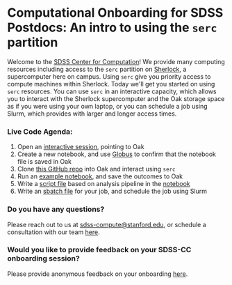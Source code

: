# Computational Onboarding for SDSS Postdocs: An intro to using the `serc` partition

Welcome to the [SDSS Center for Computation](https://sdss-compute.stanford.edu/)! We provide many computing resources including access to the `serc` partition on [Sherlock](https://www.sherlock.stanford.edu/), a supercomputer here on campus. Using `serc` give you priority access to compute machines within Sherlock. Today we'll get you started on using `serc` resources. You can use `serc` in an interactive capacity, which allows you to interact with the Sherlock supercomputer and the Oak storage space as if you were using your own laptop, or you can schedule a job using Slurm, which provides with larger and longer access times. 

### Live Code Agenda:
1. Open an [interactive session](https://ondemand.sherlock.stanford.edu/pun/sys/dashboard/batch_connect/sessions), pointing to Oak
2. Create a new notebook, and use [Globus](https://www.globus.org/) to confirm that the notebook file is saved in Oak
3. Clone [this GitHub repo](https://github.com/stanford-sdss/postdoc_onboarding) into Oak and interact using `serc`
4. Run an [example notebook](https://github.com/stanford-sdss/postdoc_onboarding/blob/main/notebooks/introduction_to_interactive_serc.ipynb), and save the outcomes to Oak
5. Write a [script file](https://github.com/stanford-sdss/postdoc_onboarding/blob/main/python_scripts/resnet18_pipeline.py) based on analysis pipeline in the [notebook](https://github.com/stanford-sdss/postdoc_onboarding/blob/main/notebooks/introduction_to_interactive_serc.ipynb)
6. Write an [sbatch file](https://github.com/stanford-sdss/postdoc_onboarding/blob/main/sbatch_scripts/train_resnet18.sh) for your job, and schedule the job using Slurm

### Do you have any questions? 
Please reach out to us at [sdss-compute@stanford.edu](mailto:sdss-compute@stanford.edu), or schedule a consultation with our team [here](https://sdss-compute-consultation.stanford.edu/).

### Would you like to provide feedback on your SDSS-CC onboarding session?
Please provide anonymous feedback on your onboarding [here](https://forms.gle/x3wB8qMPWBbeNosR9).